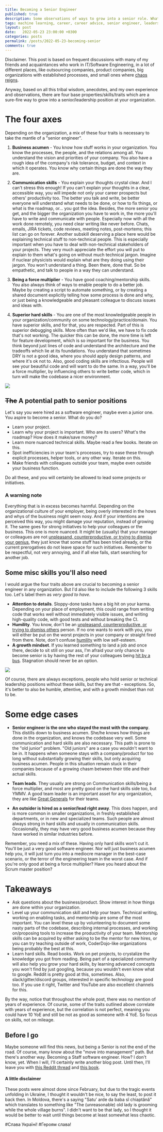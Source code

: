 ```yaml
---
title: Becoming a Senior Engineer
published: true
description: Some observations of ways to grow into a senior role. What skills are most valuable for a senior engineer, and how to aquire them.
tags: machine learning, career, career advice, senior engineer, leadership, programming
layout: post
date:   2022-05-23 23:00:00 +0300
categories: posts
permalink: /posts/2022-05-23-becoming-senior
comments: true
---
```


Disclaimer. This post is based on frequent discussions with many of my friends and acquaintances who work in IT/Software Engineering, in a lot of different places, like outsourcing companies, product companies, big organizations with established processes, and small ones where [chaos reigns](https://www.youtube.com/watch?v=4L2ooG_MX9E).

Anyway, based on all this tribal wisdom, anecdotes, and my own experience and observations, there are four base properties/skills/traits which are a sure-fire way to grow into a senior/leadership position at your organization.

# The four axes

Depending on the organization, a mix of these four traits is necessary to take the mantle of a "senior engineer".

1. **Business acumen** - You know how stuff works in your organization. You know the processes, the people, and the relations among all. You understand the vision and priorities of your company. You also have a rough idea of the company's risk tolerance, budget, and context in which it operates. You know why certain things are done the way they are.

2. **Communication skills** - You explain your thoughts crystal clear. And I can't stress this enough! If you can't explain your thoughts in a clear, accessible way, you will impede not only your career prospects but others' productivity too. The better you talk and write, be better everyone will understand what needs to be done, or how to fix things, or what is the roadmap, or... you got the idea. Besides, the more senior you get, and the bigger the organization you have to work in, the more you'll have to write and communicate with people. Especially now with all the work done remotely, you need clear writing like never before. Chats, emails, JIRA tickets, code reviews, meeting notes, post-mortems; this list can go on forever.
Another subskill deserving a place here would be explaining technical stuff to non-technical people. This is especially important when you have to deal with non-technical stakeholders of your projects. They very much appreciate the effort you will put to explain to them what's going on without much technical jargon. Imagine if nuclear physicists would explain what are they doing using their jargon. You won't understand a thing. Been there, done that. So be empathetic, and talk to people in a way they can understand.

3. **Being a force multiplier** - You have good coaching/mentorship skills. You also always think of ways to enable people to do a better job. Maybe by creating a script to automate something, or by creating a shared document explicitly telling how some process is done and why, or just being a knowledgeable and pleasant colleague to discuss issues and ideas with.

4. **Superior hard skills** - You are one of the most knowledgeable people in your organization/community on some technology/practice/domain. You have superior skills, and for that, you are respected. Part of this is superior debugging skills. More often than we'd like, we have to fix code that's not working. The quicker this can be done, the more time is left for feature development, which is so important for the business. You think beyond just lines of code and understand the architecture and the tradeoffs which lie at its foundations. You understand that sometimes DRY is not a good idea, where you should apply design patterns, and where it's ok not to. Also, good coding skills are infectious. People will see your beautiful code and will want to do the same. In a way, you'll be a force multiplier, by influencing others to write better code, which in turn will make the codebase a nicer environment.

![](/_data/skills_radar_simple.png)

## ~~The~~ A potential path to senior positions

Let's say you were hired as a software engineer, maybe even a junior one. You aspire to become a senior. What do you do?
- Learn your project.
- Learn why your project is important. Who are its users? What's the roadmap? How does it make/save money?
- Learn more nuanced technical skills. Maybe read a few books. Iterate on this.
- Spot inefficiencies in your team's processes, try to ease these through explicit processes, helper tools, or any other way. Iterate on this.
- Make friends with colleagues outside your team, maybe even outside your business function.

Do all these, and you will certainly be allowed to lead some projects or initiatives.

### A warning note

Everything that is in excess becomes harmful. Depending on the organizational culture of your employer, being overly interested in the hows and whys of the business might seem nosy. And if your intentions are perceived this way, you might damage your reputation, instead of growing it. The same goes for strong initiatives to help your colleagues or the business. This one is more nuanced. It might be (usually) that your manager or colleagues are not [unpleasand, counterproductive, or trying to dismiss your genius](https://www.dictionary.com/browse/dicks), they just know that some stuff has been tried already, or the current prerogatives do not leave space for such initiatives. Remember to be respectful, not very annoying, and if all else fails, start searching for another job.

## Some misc skills you'll also need

I would argue the four traits above are crucial to becoming a senior engineer in any organization. But I'd also like to include the following 3 skills too. Let's label them as *very good to have*.

- **Attention to details**. Sloppy-done tasks have a big hit on your karma. Depending on your place of employment, this could range from writing code that works well without immediately visible issues, and writing high-quality code, with good tests and without breaking the CI.
- **Humility**. You know, don't be an [unpleasand, counterproductive, or trying to dismiss others](https://www.dictionary.com/browse/dick) person. If no one wants to work with you, you will either be put on the worst projects in your company or straight fired from there. Note, don't confuse [humility](https://tomhazledine.com/humility-in-tech/) with low self-esteem.
- **A growth mindset**. If you learned something to land a job and once there, decide to sit still on your ass, I'm afraid your only chance to become senior is by having the rest of your colleagues being [hit by a bus](https://en.wikipedia.org/wiki/Bus_factor). Stagnation should never be an option.

![](/_data/skills_radar_full.png)

Of course, there are always exceptions, people who hold senior or technical leadership positions without these skills, but they are that - exceptions. So, it's better to also be humble, attentive, and with a growth mindset than not to be.

# Some edge cases

- **Senior engineer is the one who stayed the most with the company**. This distills down to business acumen. She/he knows how things are done in the organization, and knows the codebase very well. Some communication and hard skills are also necessary. This path is prone to the "old junior" problem. "Old juniors" are a case you wouldn't want to be in. It happens when someone stays with a company/product for too long without substantially growing their skills, but only acquiring business acumen. People in this situation remain stuck in their companies because of a growing chasm between their title and their actual skills.

- **Team leads**. They usually are strong on Communication skills/being a force multiplier, and most are pretty good on the hard skills side too, but YMMV. A good team leader is an important asset for any organization, they are like [Great Generals](https://civilization.fandom.com/wiki/Great_General_(Civ6)) for their teams.

- **An outsider is hired as a senior/lead right away**. This does happen, and is more common in smaller organizations, in freshly established departments, or in new and specialized teams. Such people are almost always strong in hard skills and usually in communication skills. Occasionally, they may have very good business acumen because they have worked in similar industries before.

Remember, you need a mix of these. Having only hard skills won't cut it. You'll be just a very good software engineer. Nor will just business acumen help you, it will just turn you into a mediocre manager in the best-case scenario, or the terror of the engineering team in the worst case. And if you're only good at being a force multiplier? Have you heard about the Scrum master position?

# Takeaways

- Ask questions about the business/product. Show interest in how things are done within your organization.
- Level up your communication skill and help your team. Technical writing, working on enabling tasks, and mentorship are some of the most important. You can level these up by volunteering to document some nasty parts of the codebase, describing internal processes, and working on/proposing tools to increase the productivity of your team. Mentorship skills can be acquired by either asking to be the mentor for new hires, or you can try teaching outside of work, CoderDojo-like organizations being probably the best at this.
- Learn hard skills. Read books. Work on pet projects, to crystalize the knowledge you got from reading. Being part of a specialized community will also help you grow your hard skills, by learning advanced concepts you won't find by just googling, because you wouldn't even know what to google. Reddit is pretty good at this, sometimes. Also, slack/gitter/discord groups, interested in specific technology are good too. If you use it right, Twitter and YouTube are also excellent channels for this.

By the way, notice that throughout the whole post, there was no mention of years of experience. Of course, some of the traits outlined above correlate with years of experience, but the correlation is not perfect, meaning you could have 10 YoE and still be not as good as someone with 4 YoE. So focus on skills, not on mileage.


## Before I go

Maybe someone will find this news, but being a Senior is not the end of the road. Of course, many know about the "move into management" path. But there's another way. Becoming a Staff software engineer. How? I don't know, yet. When I will, I'll certainly write another blog post. Until then, I'll leave you with [this Reddit thread](https://www.reddit.com/r/ExperiencedDevs/comments/ltsoao/how_do_you_differentiate_a_staff_engineer_from_a/) and [this book](https://staffeng.com/book).

#### A little disclaimer

These posts were almost done since February, but due to the tragic events unfolding in Ukraine, I thought it wouldn't be nice, to say the least, to post it back then. In Moldova, there's a saying "Satu' arde da baba sî chiaptănă" which translates to something like "The (unreasonable) old lady is grooming while the whole village burns". I didn't want to be that lady, so I thought it would be better to wait until things become at least somewhat less chaotic.

\#Слава Україні! \#Героям слава!

